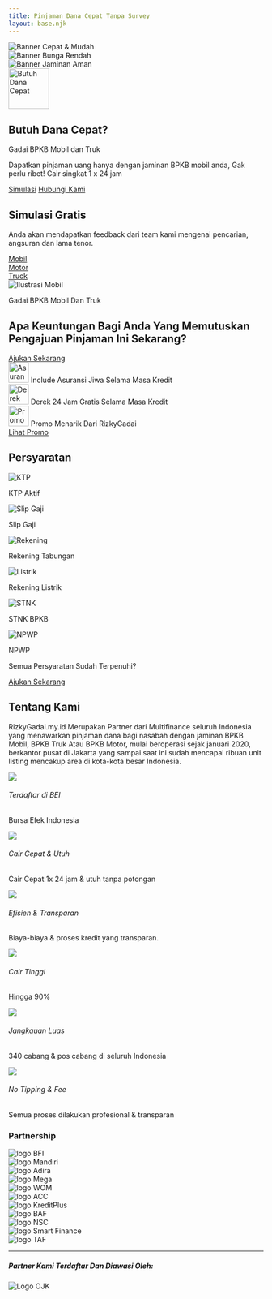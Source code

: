 ```yaml
---
title: Pinjaman Dana Cepat Tanpa Survey
layout: base.njk
---
```

<div id="heroCarousel" class="carousel slide" data-bs-ride="carousel">
  <div class="carousel-inner">
    <div class="carousel-item active">
      <img src="/rizkygadai/assets/img/banner1.jpg" class="d-block w-100" alt="Banner Cepat & Mudah">
    </div>
    <div class="carousel-item">
      <img src="/rizkygadai/assets/img/banner2.jpg" class="d-block w-100" alt="Banner Bunga Rendah">
    </div>
    <div class="carousel-item">
      <img src="/rizkygadai/assets/img/banner3.jpg" class="d-block w-100" alt="Banner Jaminan Aman">
    </div>
  </div>
</div>

<div class="container text-center py-5">
    <img src="/rizkygadai/assets/img/ic_luas.png" alt="Butuh Dana Cepat" class="mb-3" style="height: 80px;">
    <h2 class="fw-bolder">Butuh Dana Cepat?</h2>
    <p class="text-muted">Gadai BPKB Mobil dan Truk</p>
    <p class="lead mx-auto" style="max-width: 500px;">Dapatkan pinjaman uang hanya dengan jaminan BPKB mobil anda, Gak perlu ribet! Cair singkat 1 x 24 jam</p>
    <div>
        <a href="/rizkygadai/simulasi/" class="btn btn-outline-primary rounded-pill m-2 px-4">Simulasi</a>
        <a href="https://wa.me/6285894448143" class="btn btn-success rounded-pill m-2 px-4">Hubungi Kami</a>
    </div>
</div>

<div class="section-bg-light py-5">
    <div class="container">
        <div class="row align-items-center">
            <div class="col-lg-7">
                <h2 class="fw-bolder">Simulasi Gratis</h2>
                <p class="text-muted">Anda akan mendapatkan feedback dari team kami mengenai pencarian, angsuran dan lama tenor.</p>
                <div class="mt-4">
                    <a href="/rizkygadai/simulasi/" class="btn btn-icon-text"><div class="icon-circle-small"><i class="bi bi-car-front-fill"></i></div> Mobil</a>
                    <a href="/rizkygadai/simulasi/" class="btn btn-icon-text"><div class="icon-circle-small"><i class="bi bi-bicycle"></i></div> Motor</a>
                    <a href="/rizkygadai/simulasi/" class="btn btn-icon-text"><div class="icon-circle-small"><i class="bi bi-truck"></i></div> Truck</a>
                </div>
            </div>
            <div class="col-lg-5 text-center d-none d-lg-block">
                <img src="/rizkygadai/assets/img/belakang mobil.png" class="img-fluid" alt="Ilustrasi Mobil">
            </div>
        </div>
    </div>
</div>

<div class="section-cta-alt text-white py-5">
    <div class="container">
        <div class="row align-items-center">
            <div class="col-lg-6">
                <p>Gadai BPKB Mobil Dan Truk</p>
                <h2 class="fw-bolder display-5">Apa Keuntungan Bagi Anda Yang Memutuskan Pengajuan Pinjaman Ini Sekarang?</h2>
                <a href="/rizkygadai/simulasi/" class="btn btn-outline-light rounded-pill mt-3 px-4">Ajukan Sekarang</a>
            </div>
            <div class="col-lg-6 mt-4 mt-lg-0">
                <div class="card bg-light text-dark p-3 mb-3">
                    <div class="d-flex align-items-center">
                        <img src="/rizkygadai/assets/img/ic_asuransi.png" alt="Asuransi" class="me-3" style="height: 40px;">
                        <span>Include Asuransi Jiwa Selama Masa Kredit</span>
                    </div>
                </div>
                <div class="card bg-light text-dark p-3 mb-3">
                    <div class="d-flex align-items-center">
                        <img src="/rizkygadai/assets/img/ic_derek.png" alt="Derek" class="me-3" style="height: 40px;">
                        <span>Derek 24 Jam Gratis Selama Masa Kredit</span>
                    </div>
                </div>
                <div class="card bg-light text-dark p-3">
                    <div class="d-flex align-items-center justify-content-between">
                        <div class="d-flex align-items-center">
                           <img src="/rizkygadai/assets/img/ic_promo.png" alt="Promo" class="me-3" style="height: 40px;">
                           <span>Promo Menarik Dari RizkyGadai</span>
                        </div>
                        <a href="/rizkygadai/promosi/" class="btn btn-primary btn-sm">Lihat Promo</a>
                    </div>
                </div>
            </div>
        </div>
    </div>
</div>

<div class="section-persyaratan text-white text-center py-5">
    <div class="container">
        <h2 class="fw-bolder mb-5">Persyaratan</h2>
        <div class="row g-4 justify-content-center">
            <div class="col-md-6 col-lg-5">
                <div class="card-persyaratan mb-4"><img src="/rizkygadai/assets/img/ic_ktp.png" alt="KTP"><p>KTP Aktif</p></div>
                <div class="card-persyaratan mb-4"><img src="/rizkygadai/assets/img/ic_slipgaji.png" alt="Slip Gaji"><p>Slip Gaji</p></div>
                <div class="card-persyaratan"><img src="/rizkygadai/assets/img/ic_tabungan.png" alt="Rekening"><p>Rekening Tabungan</p></div>
            </div>
            <div class="col-md-6 col-lg-5">
                <div class="card-persyaratan mb-4"><img src="/rizkygadai/assets/img/ic_listrik.png" alt="Listrik"><p>Rekening Listrik</p></div>
                <div class="card-persyaratan mb-4"><img src="/rizkygadai/assets/img/ic_stnk.png" alt="STNK"><p>STNK BPKB</p></div>
                <div class="card-persyaratan"><img src="/rizkygadai/assets/img/ic_npwp.png" alt="NPWP"><p>NPWP</p></div>
            </div>
        </div>
        <p class="mt-5">Semua Persyaratan Sudah Terpenuhi?</p>
        <a href="/rizkygadai/simulasi/" class="btn btn-outline-light rounded-pill px-4">Ajukan Sekarang</a>
    </div>
</div>

<div class="container py-5">
    <div class="text-center mb-5">
        <h2 class="fw-bolder">Tentang Kami</h2>
        <p class="lead text-muted mx-auto" style="max-width: 700px;">RizkyGadai.my.id Merupakan Partner dari Multifinance seluruh Indonesia yang menawarkan pinjaman dana bagi nasabah dengan jaminan BPKB Mobil, BPKB Truk Atau BPKB Motor, mulai beroperasi sejak januari 2020, berkantor pusat di Jakarta yang sampai saat ini sudah mencapai ribuan unit listing mencakup area di kota-kota besar Indonesia.</p>
    </div>
    <div class="row g-4">
        <div class="col-md-6 col-lg-4 d-flex"><div class="icon-box-feature me-3"><img src="/rizkygadai/assets/img/ic_bei.png"></div><div><h6 class="fw-bold">Terdaftar di BEI</h6><p class="text-muted small">Bursa Efek Indonesia</p></div></div>
        <div class="col-md-6 col-lg-4 d-flex"><div class="icon-box-feature me-3"><img src="/rizkygadai/assets/img/ic_cair.png"></div><div><h6 class="fw-bold">Cair Cepat & Utuh</h6><p class="text-muted small">Cair Cepat 1x 24 jam & utuh tanpa potongan</p></div></div>
        <div class="col-md-6 col-lg-4 d-flex"><div class="icon-box-feature me-3"><img src="/rizkygadai/assets/img/ic_efisien.png"></div><div><h6 class="fw-bold">Efisien & Transparan</h6><p class="text-muted small">Biaya-biaya & proses kredit yang transparan.</p></div></div>
        <div class="col-md-6 col-lg-4 d-flex"><div class="icon-box-feature me-3"><img src="/rizkygadai/assets/img/ic_90deg.png"></div><div><h6 class="fw-bold">Cair Tinggi</h6><p class="text-muted small">Hingga 90%</p></div></div>
        <div class="col-md-6 col-lg-4 d-flex"><div class="icon-box-feature me-3"><img src="/rizkygadai/assets/img/ic_luas.png"></div><div><h6 class="fw-bold">Jangkauan Luas</h6><p class="text-muted small">340 cabang & pos cabang di seluruh Indonesia</p></div></div>
        <div class="col-md-6 col-lg-4 d-flex"><div class="icon-box-feature me-3"><img src="/rizkygadai/assets/img/ic_notipping.png"></div><div><h6 class="fw-bold">No Tipping & Fee</h6><p class="text-muted small">Semua proses dilakukan profesional & transparan</p></div></div>
    </div>
</div>

<div class="section-bg-light py-5 text-center">
    <div class="container">
        <h3 class="fw-bolder mb-5">Partnership</h3>
        <div class="row align-items-center justify-content-center g-5">
            <div class="col-6 col-sm-4 col-md-2"><img src="/rizkygadai/assets/img/logos/bfi.png" class="img-fluid partnership-logo" alt="logo BFI"></div>
            <div class="col-6 col-sm-4 col-md-2"><img src="/rizkygadai/assets/img/logos/mandiri.png" class="img-fluid partnership-logo" alt="logo Mandiri"></div>
            <div class="col-6 col-sm-4 col-md-2"><img src="/rizkygadai/assets/img/logos/adira.png" class="img-fluid partnership-logo" alt="logo Adira"></div>
            <div class="col-6 col-sm-4 col-md-2"><img src="/rizkygadai/assets/img/logos/mega.png" class="img-fluid partnership-logo" alt="logo Mega"></div>
            <div class="col-6 col-sm-4 col-md-2"><img src="/rizkygadai/assets/img/logos/wom.png" class="img-fluid partnership-logo" alt="logo WOM"></div>
            <div class="col-6 col-sm-4 col-md-2"><img src="/rizkygadai/assets/img/logos/acc.png" class="img-fluid partnership-logo" alt="logo ACC"></div>
            <div class="col-6 col-sm-4 col-md-2"><img src="/rizkygadai/assets/img/logos/kreditplus.png" class="img-fluid partnership-logo" alt="logo KreditPlus"></div>
            <div class="col-6 col-sm-4 col-md-2"><img src="/rizkygadai/assets/img/logos/baf.png" class="img-fluid partnership-logo" alt="logo BAF"></div>
            <div class="col-6 col-sm-4 col-md-2"><img src="/rizkygadai/assets/img/logos/nsc.png" class="img-fluid partnership-logo" alt="logo NSC"></div>
            <div class="col-6 col-sm-4 col-md-2"><img src="/rizkygadai/assets/img/logos/smart finance.png" class="img-fluid partnership-logo" alt="logo Smart Finance"></div>
            <div class="col-6 col-sm-4 col-md-2"><img src="/rizkygadai/assets/img/logos/taf.png" class="img-fluid partnership-logo" alt="logo TAF"></div>
        </div>
        <hr class="my-5">
        <h5 class="fw-bold">Partner Kami Terdaftar Dan Diawasi Oleh:</h5>
        <img src="/rizkygadai/assets/img/logos/ojk.png" alt="Logo OJK" style="max-height: 80px;" class="mt-3">
    </div>
</div>